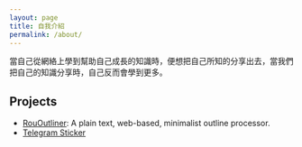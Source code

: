 ```yaml
---
layout: page
title: 自我介紹
permalink: /about/
---
```


<!--IT, Finance, Apple, iOS Automation, HKSL-->

<!-- 寫網誌的原因是想防止自己失憶、訓練自己的表達能力、以及為世界帶來一點參考。 -->
當自己從網絡上學到幫助自己成長的知識時，便想把自己所知的分享出去，當我們把自己的知識分享時，自己反而會學到更多。

<!-- Eterna Betao 是世界語，意思是永遠的 beta 版本。因為這個網誌永遠都不會有完成版，只會不斷地進化。 -->
<!-- Get the tag name for every tag on the site and set them
to the `site_tags` variable. -->

<!--
{% capture site_tags %}{% for tag in site.tags %}{{ tag | first }}{% unless forloop.last %},{% endunless %}{% endfor %}{% endcapture %}
-->

<!-- `tag_words` is a sorted array of the tag names. -->
<!--
{% assign tag_words = site_tags | split:',' | sort %}
-->

<!-- List of all tags -->
<!--
<ul class="tags">
	{% for item in (0..site.tags.size) %}
		{% unless forloop.last %}
			{% capture this_word %}{{ tag_words[item] }}{% endcapture %}
			<li>
				<a href="{{ site.baseurl }}/tags/#{{ this_word | cgi_escape }}" class="tag">#{{ this_word }}</a>
			</li>
		{% endunless %}
	{% endfor %}
</ul>
-->

## Projects

* [RouOutliner](https://rououtliner.github.io): A plain text, web-based, minimalist outline processor.
* [Telegram Sticker](https://t.me/addstickers/Roulesophy)
